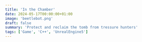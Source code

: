 ```yaml
---
title: 'In the Chamber'
date: 2024-05-17T00:00:00+01:00
image: 'beetlebot.png'
draft: false
summary: 'Protect and reclaim the tomb from tressure hunters'
tags: ['Game', 'C++', 'UnrealEngine5']
---
```


